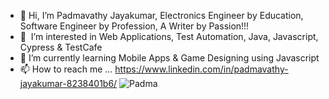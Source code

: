 - 👋 Hi, I’m Padmavathy Jayakumar, Electronics Engineer by Education, Software Engineer by Profession, A Writer by Passion!!!
- 👀  I’m interested in Web Applications, Test Automation, Java, Javascript, Cypress & TestCafe
- 🌱 I’m currently learning Mobile Apps & Game Designing using Javascript
- 📫 How to reach me ... https://www.linkedin.com/in/padmavathy-jayakumar-8238401b6/
![Padma](https://user-images.githubusercontent.com/71013958/114286638-dec62e80-9a60-11eb-902c-0cd5f2a60a95.jpg)
<!---
padma-into-git/padma-into-git is a ✨ special ✨ repository because its `README.md` (this file) appears on your GitHub profile.
You can click the Preview link to take a look at your changes.
--->
